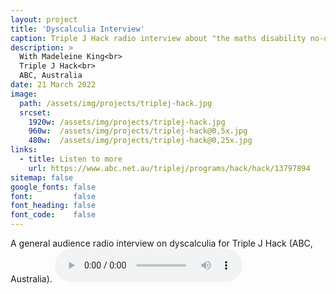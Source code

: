 ```yaml
---
layout: project
title: 'Dyscalculia Interview'
caption: Triple J Hack radio interview about "the maths disability no-one’s heard of". 
description: >
  With Madeleine King<br> 
  Triple J Hack<br>
  ABC, Australia
date: 21 March 2022
image: 
  path: /assets/img/projects/triplej-hack.jpg
  srcset: 
    1920w: /assets/img/projects/triplej-hack.jpg
    960w:  /assets/img/projects/triplej-hack@0,5x.jpg
    480w:  /assets/img/projects/triplej-hack@0,25x.jpg
links:
  - title: Listen to more
    url: https://www.abc.net.au/triplej/programs/hack/hack/13797894
sitemap: false
google_fonts: false
font:         false
font_heading: false
font_code:    false
---
```


A general audience radio interview on dyscalculia for Triple J Hack (ABC, Australia).
<audio controls>
  <source src="https://abcmedia.akamaized.net/triplej/hack/daily/2022_03_21.mp3?source=web&content_id=13797894#t=588" type="audio/mpeg">
  Your browser does not support the audio element.
</audio>
